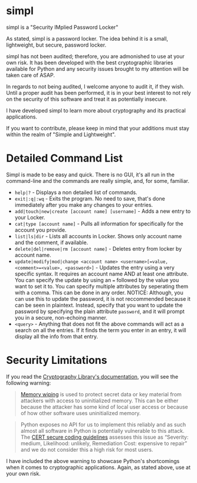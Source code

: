 # simpl
simpl is a "Security IMplied Password Locker"

As stated, simpl is a password locker. The idea behind it is a small, lightweight, but secure, password locker.

simpl has not been audited; therefore, you are admonished to use at your own risk. It has been developed with the best cryptographic libraries available for Python and any security issues brought to my attention will be taken care of ASAP.

In regards to not being audited, I welcome anyone to audit it, if they wish. Until a proper audit has been performed, it is in your best interest to not rely on the security of this software and treat it as potentially insecure. 

I have developed simpl to learn more about cryptography and its practical applications.

If you want to contribute, please keep in mind that your additions must stay within the realm of "Simple and Lightweight".

# Detailed Command List

Simpl is made to be easy and quick. There is no GUI, it's all run in the command-line and the commands are really simple, and, for some, familiar.

* `help|?` - Displays a non detailed list of commands.
* `exit|:q|:wq` - Exits the program. No need to save, that's done immediately after you make any changes to your entries.
* `add|touch|new|create [account name] [username]` -  Adds a new entry to your Locker. 
* `cat|type [account name]` - Pulls all information for specifically for the account you provide.
* `list|ls|dir` - Lists all accounts in Locker. Shows only account name and the comment, if available.
* `delete|del|remove|rm [account name]` - Deletes entry from locker by account name.
* `update|modify|mod|change <account name> <username>[=value, <comment>=<value>, <password>]` - Updates the entry using a very specific syntax. It requires an account name AND at least one attribute. You can specify the update by using an `=` followed by the value you want to set it to. You can specify multiple attributes by seperating them with a comma. This can be done in any order. NOTICE: Although, you can use this to update the password, it is not reccommended because it can be seen in plaintext. Instead, specify that you want to update the password by specifying the plain attribute `password`, and it will prompt you in a secure, non-echoing manner.
* `<query>` - Anything that does not fit the above commands will act as a search on all the entries. If it finds the term you enter in an entry, it will display all the info from that entry.

# Security Limitations
If you read the [Cryptography Library's documentation](https://cryptography.io/en/latest/), you will see the following warning:

> [Memory wiping](https://blogs.msdn.microsoft.com/oldnewthing/20130529-00/?p=4223/) is used to protect secret data or key material from attackers with access to uninitialized memory. This can be either because the attacker has some kind of local user access or because of how other software uses uninitialized memory.

> Python exposes no API for us to implement this reliably and as such almost all software in Python is potentially vulnerable to this attack. The [CERT secure coding guidelines](https://www.securecoding.cert.org/confluence/display/c/MEM03-C.+Clear+sensitive+information+stored+in+reusable+resources) assesses this issue as “Severity: medium, Likelihood: unlikely, Remediation Cost: expensive to repair” and we do not consider this a high risk for most users.

I have included the above warning to showcase Python's shortcomings when it comes to cryptographic applications. Again, as stated above, use at your own risk.
